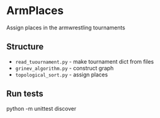 # ArmPlaces
Assign places in the armwrestling tournaments

## Structure
 - `read_tuournament.py` - make tournament dict from files
 - `grinev_algorithm.py` - construct graph
 - `topological_sort.py` - assign places
 
## Run tests
 python -m unittest discover

